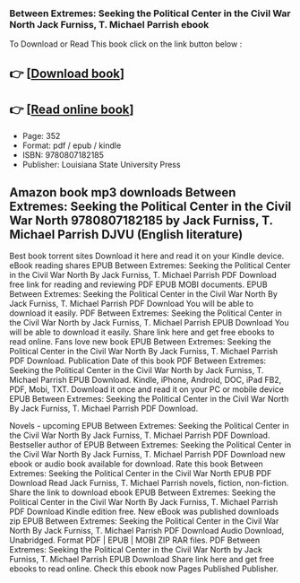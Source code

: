### Between Extremes: Seeking the Political Center in the Civil War North Jack Furniss, T. Michael Parrish ebook

To Download or Read This book click on the link button below :

## 👉  [**[Download book](http://filesbooks.info/download.php?group=book&from=github.com&id=721455&lnk=1079 "Download book")**]

## 👉  [**[Read online book](http://filesbooks.info/download.php?group=book&from=github.com&id=721455&lnk=1079 "Read online book")**]


* Page: 352
* Format: pdf / epub / kindle
* ISBN: 9780807182185
* Publisher: Louisiana State University Press



## Amazon book mp3 downloads Between Extremes: Seeking the Political Center in the Civil War North 9780807182185 by Jack Furniss, T. Michael Parrish DJVU (English literature)


Best book torrent sites Download it here and read it on your Kindle device. eBook reading shares EPUB Between Extremes: Seeking the Political Center in the Civil War North By Jack Furniss, T. Michael Parrish PDF Download free link for reading and reviewing PDF EPUB MOBI documents. EPUB Between Extremes: Seeking the Political Center in the Civil War North By Jack Furniss, T. Michael Parrish PDF Download You will be able to download it easily. PDF Between Extremes: Seeking the Political Center in the Civil War North by Jack Furniss, T. Michael Parrish EPUB Download You will be able to download it easily. Share link here and get free ebooks to read online. Fans love new book EPUB Between Extremes: Seeking the Political Center in the Civil War North By Jack Furniss, T. Michael Parrish PDF Download. Publication Date of this book PDF Between Extremes: Seeking the Political Center in the Civil War North by Jack Furniss, T. Michael Parrish EPUB Download. Kindle, iPhone, Android, DOC, iPad FB2, PDF, Mobi, TXT. Download it once and read it on your PC or mobile device EPUB Between Extremes: Seeking the Political Center in the Civil War North By Jack Furniss, T. Michael Parrish PDF Download.

Novels - upcoming EPUB Between Extremes: Seeking the Political Center in the Civil War North By Jack Furniss, T. Michael Parrish PDF Download. Bestseller author of EPUB Between Extremes: Seeking the Political Center in the Civil War North By Jack Furniss, T. Michael Parrish PDF Download new ebook or audio book available for download. Rate this book Between Extremes: Seeking the Political Center in the Civil War North EPUB PDF Download Read Jack Furniss, T. Michael Parrish novels, fiction, non-fiction. Share the link to download ebook EPUB Between Extremes: Seeking the Political Center in the Civil War North By Jack Furniss, T. Michael Parrish PDF Download Kindle edition free. New eBook was published downloads zip EPUB Between Extremes: Seeking the Political Center in the Civil War North By Jack Furniss, T. Michael Parrish PDF Download Audio Download, Unabridged. Format PDF | EPUB | MOBI ZIP RAR files. PDF Between Extremes: Seeking the Political Center in the Civil War North by Jack Furniss, T. Michael Parrish EPUB Download Share link here and get free ebooks to read online. Check this ebook now Pages Published Publisher.





